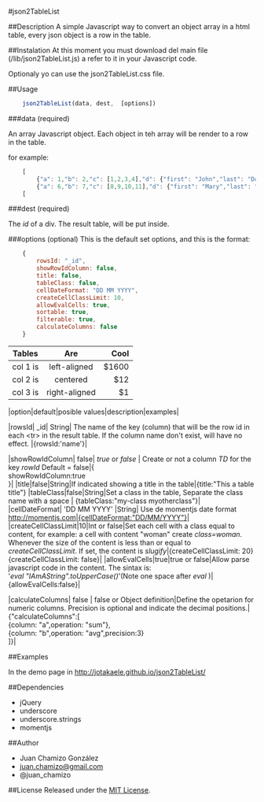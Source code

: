 #json2TableList

##Description
A simple Javascript way to convert an object array in a html table, every json object is a row in the table. 

##Instalation
At this moment you must download del main file (/lib/json2TableList.js) a refer to it in  your Javascript code. 

Optionaly yo can use the json2TableList.css file. 

##Usage

```js      
    json2TableList(data, dest,  [options])

```
###data (required)


An array Javascript object. Each object in teh array will be render to a row in the table. 


for example:
```js
    [
        {"a": 1,"b": 2,"c": [1,2,3,4],"d": {"first": "John","last": "Doe"},"f": new Date()},
        {"a": 6,"b": 7,"c": [8,9,10,11],"d": {"first": "Mary","last": "Land"},"f": new Date()}
    [
```
    
###dest (required)
    
The _id_ of a div. The result table, will be put inside.
    
###options (optional)
This is the default set options, and this is the format:
```js
    {
        rowsId: "_id",
        showRowIdColumn: false,
        title: false,
        tableClass: false,
        cellDateFormat: "DD MM YYYY",
        createCellClassLimit: 10,
        allowEvalCells: true,
        sortable: true, 
        filterable: true, 
        calculateColumns: false
    }


```

| Tables   |      Are      |  Cool |
|----------|:-------------:|------:|
| col 1 is |  left-aligned | $1600 |
| col 2 is |    centered   |   $12 |
| col 3 is | right-aligned |    $1 |



|option|default|posible values|description|examples|



|rowsId| _id| String| The name of the key (column) that will be the row id in each &lt;tr&gt; in the result table. If the column name don't exist, will have no effect. |{rowsId:'name'}|




|showRowIdColumn| false| _true_ or _false_ |  Create or not a column _TD_ for the key _rowId_  Default = false|{<br>showRowIdColumn:true<br>}|
|title|false|String|If indicated showing a title in the table|{title:"This a table title"}
|tableClass|false|String|Set a class in the table, Separate the class name with a space | {tableClass:"my-class myotherclass"}|
|cellDateFormat| 'DD MM YYYY' |String| Use de momentjs date format  http://momentjs.com|{cellDateFormat:"DD/MM/YYYY"}|
|createCellClassLimit|10|Int or false|Set each cell with a class equal to content, for example: a cell with content "woman" create _class=woman_. Whenever the size of the content is less than or equal to _createCellClassLimit_. If set, the content is _slugify_|{createCellClassLimit: 20}<br>{createCellClassLimit: false}|
|allowEvalCells|true|true or false|Allow parse javascript code in the content. The sintax is: <br>'_eval "IAmAString".toUpperCase()_'(Note one space after _eval_ )|{allowEvalCells:false}|




|calculateColumns| false | false or Object definition|Define the opetarion for numeric columns. Precision is optional and indicate the decimal positions.|{"calculateColumns":[<br>{column: "a",operation: "sum"},<br>{column: "b",operation: "avg",precision:3}<br>]}|

##Examples

In the demo page in http://jotakaele.github.io/json2TableList/

##Dependencies

-   jQuery
-   underscore
-   underscore.strings
-   momentjs

##Author
- Juan Chamizo González
- juan.chamizo@gmail.com
- @juan_chamizo

##License
Released under the [MIT License](http://www.opensource.org/licenses/mit-license.php).

